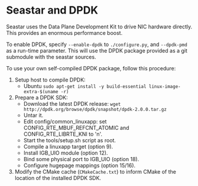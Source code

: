Seastar and DPDK
================

Seastar uses the Data Plane Development Kit to drive NIC hardware directly.  This
provides an enormous performance boost.

To enable DPDK, specify `--enable-dpdk` to `./configure.py`, and `--dpdk-pmd` as a
run-time parameter.  This will use the DPDK package provided as a git submodule with the
seastar sources.

To use your own self-compiled DPDK package, follow this procedure:

1. Setup host to compile DPDK:
   - Ubuntu 
     `sudo apt-get install -y build-essential linux-image-extra-$(uname -r)` 
2. Prepare a DPDK SDK:
   - Download the latest DPDK release: `wget http://dpdk.org/browse/dpdk/snapshot/dpdk-2.0.0.tar.gz`
   - Untar it.
   - Edit config/common_linuxapp: set CONFIG_RTE_MBUF_REFCNT_ATOMIC and CONFIG_RTE_LIBRTE_KNI to 'n'.
   - Start the tools/setup.sh script as root.
   - Compile a linuxapp target (option 9).
   - Install IGB_UIO module (option 12).
   - Bind some physical port to IGB_UIO (option 18).
   - Configure hugepage mappings (option 15/16).
3. Modify the CMake cache (`CMakeCache.txt`) to inform CMake of the location of the installed DPDK SDK.
